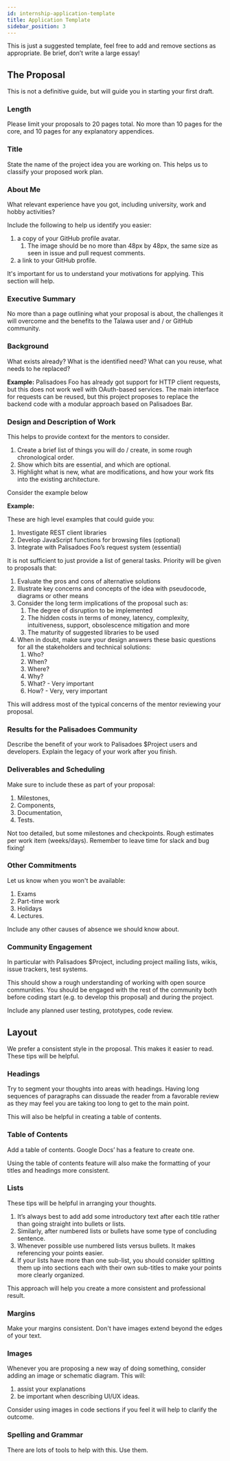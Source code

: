 ```yaml
---
id: internship-application-template
title: Application Template
sidebar_position: 3
---
```


This is just a suggested template, feel free to add and remove sections as appropriate. Be brief, don’t write a large essay!

## The Proposal

This is not a definitive guide, but will guide you in starting your first draft.

### Length

Please limit your proposals to 20 pages total. No more than 10 pages for the core, and 10 pages for any explanatory appendices.

### Title

State the name of the project idea you are working on. This helps us to classify your proposed work plan.

### About Me

What relevant experience have you got, including university, work and hobby activities?

Include the following to help us identify you easier:

1. a copy of your GitHub profile avatar.
   1. The image should be no more than 48px by 48px, the same size as seen in issue and pull request comments.
1. a link to your GitHub profile.

It's important for us to understand your motivations for applying. This section will help.

### Executive Summary

No more than a page outlining what your proposal is about, the challenges it will overcome and the benefits to the Talawa user and / or GitHub community.

### Background

What exists already? What is the identified need? What can you reuse, what needs to he replaced?

**Example:** Palisadoes Foo has already got support for HTTP client requests, but this does not work well with OAuth-based services. The main interface for requests can be reused, but this project proposes to replace the backend code with a modular approach based on Palisadoes Bar.

### Design and Description of Work

This helps to provide context for the mentors to consider.

1. Create a brief list of things you will do / create, in some rough chronological order.
1. Show which bits are essential, and which are optional.
1. Highlight what is new, what are modifications, and how your work fits into the existing architecture.

Consider the example below

**Example:**

These are high level examples that could guide you:

1. Investigate REST client libraries
2. Develop JavaScript functions for browsing files (optional)
3. Integrate with Palisadoes Foo’s request system (essential)

It is not sufficient to just provide a list of general tasks. Priority will be given to proposals that:

1. Evaluate the pros and cons of alternative solutions
1. Illustrate key concerns and concepts of the idea with pseudocode, diagrams or other means
1. Consider the long term implications of the proposal such as:
   1. The degree of disruption to be implemented
   1. The hidden costs in terms of money, latency, complexity, intuitiveness, support, obsolescence mitigation and more
   1. The maturity of suggested libraries to be used
1. When in doubt, make sure your design answers these basic questions for all the stakeholders and technical solutions:
   1. Who?
   1. When?
   1. Where?
   1. Why?
   1. What? - Very important
   1. How? - Very, very important

This will address most of the typical concerns of the mentor reviewing your proposal.

### Results for the Palisadoes Community

Describe the benefit of your work to Palisadoes $Project users and developers. Explain the legacy of your work after you finish.

### Deliverables and Scheduling

Make sure to include these as part of your proposal:

1. Milestones,
2. Components,
3. Documentation,
4. Tests.

Not too detailed, but some milestones and checkpoints. Rough estimates per work item (weeks/days). Remember to leave time for slack and bug fixing!

### Other Commitments

Let us know when you won't be available:

1. Exams
2. Part-time work
3. Holidays
4. Lectures.

Include any other causes of absence we should know about.

### Community Engagement

In particular with Palisadoes $Project, including project mailing lists, wikis, issue trackers, test systems.

This should show a rough understanding of working with open source communities. You should be engaged with the rest of the community both before coding start (e.g. to develop this proposal) and during the project.

Include any planned user testing, prototypes, code review.

## Layout

We prefer a consistent style in the proposal. This makes it easier to read. These tips will be helpful.

### Headings

Try to segment your thoughts into areas with headings. Having long sequences of paragraphs can dissuade the reader from a favorable review as they may feel you are taking too long to get to the main point.

This will also be helpful in creating a table of contents.

### Table of Contents

Add a table of contents. Google Docs’ has a feature to create one.

Using the table of contents feature will also make the formatting of your titles and headings more consistent.

### Lists

These tips will be helpful in arranging your thoughts.

1. It’s always best to add add some introductory text after each title rather than going straight into bullets or lists.
1. Similarly, after numbered lists or bullets have some type of concluding sentence.
1. Whenever possible use numbered lists versus bullets. It makes referencing your points easier.
1. If your lists have more than one sub-list, you should consider splitting them up into sections each with their own sub-titles to make your points more clearly organized.

This approach will help you create a more consistent and professional result.

### Margins

Make your margins consistent. Don't have images extend beyond the edges of your text.

### Images

Whenever you are proposing a new way of doing something, consider adding an image or schematic diagram. This will:

1. assist your explanations
1. be important when describing UI/UX ideas.

Consider using images in code sections if you feel it will help to clarify the outcome.

### Spelling and Grammar

There are lots of tools to help with this. Use them.
